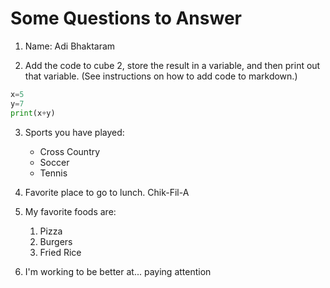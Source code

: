 # Some Questions to Answer

1. Name: Adi Bhaktaram

2. Add the code to cube 2, store the result in a variable, and then print out that variable. (See instructions on how to add code to markdown.)
```python
x=5
y=7
print(x+y)
```

3. Sports you have played:
    * Cross Country
    * Soccer
    * Tennis

4. Favorite place to go to lunch.
Chik-Fil-A
5. My favorite foods are:
    1. Pizza
    2. Burgers
    3. Fried Rice

6. I'm working to be better at... paying attention

